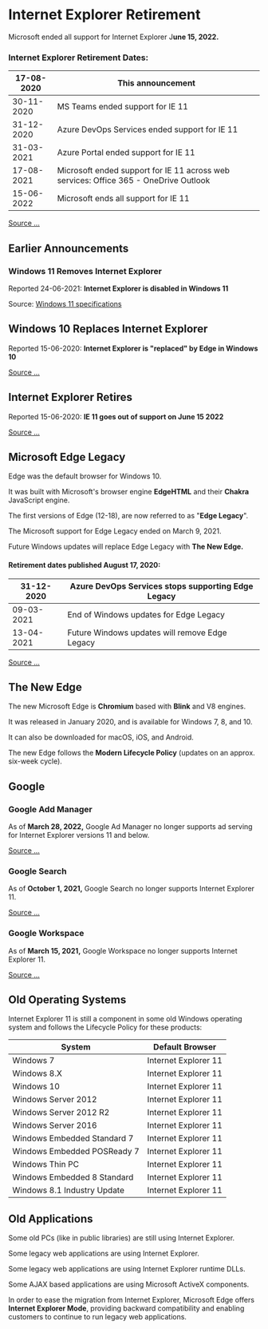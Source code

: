 # Internet Explorer Retirement

Microsoft ended all support for Internet Explorer J**une 15, 2022.**

### Internet Explorer Retirement Dates:
| 17-08-2020	| This announcement |
|------|--------|
| 30-11-2020	| MS Teams ended support for IE 11 |
| 31-12-2020	| Azure DevOps Services ended support for IE 11 |
| 31-03-2021	| Azure Portal ended support for IE 11 |
| 17-08-2021	| Microsoft ended support for IE 11 across web  services: Office 365 - OneDrive Outlook |
| 15-06-2022 |	Microsoft ends all support for IE 11 |

[Source ...](https://techcommunity.microsoft.com/t5/microsoft-365-blog/microsoft-365-apps-say-farewell-to-internet-explorer-11-and/ba-p/1591666)


## Earlier Announcements
### Windows 11 Removes Internet Explorer
Reported 24-06-2021:
**Internet Explorer is disabled in Windows 11**

Source: [Windows 11 specifications](https://www.microsoft.com/en-us/windows/windows-11-specifications?r=1#primaryR4)


## Windows 10 Replaces Internet Explorer
Reported 15-06-2020:
**Internet Explorer is "replaced" by Edge in Windows 10**

[Source ...](https://blogs.windows.com/windowsexperience/2021/05/19/the-future-of-internet-explorer-on-windows-10-is-in-microsoft-edge/)



## Internet Explorer Retires
Reported 15-06-2020:
**IE 11 goes out of support on June 15 2022**

[Source ...](https://techcommunity.microsoft.com/t5/windows-it-pro-blog/internet-explorer-11-desktop-app-retirement-faq/ba-p/2366549)



## Microsoft Edge Legacy
Edge was the default browser for Windows 10.

It was built with Microsoft's browser engine **EdgeHTML** and their **Chakra** JavaScript engine.

The first versions of Edge (12-18), are now referred to as "**Edge Legacy**".

The Microsoft support for Edge Legacy ended on March 9, 2021.

Future Windows updates will replace Edge Legacy with **The New Edge.**


#### Retirement dates published August 17, 2020:
| 31-12-2020	| Azure DevOps Services stops supporting Edge Legacy |
|------|--------|
| 09-03-2021	| End of Windows updates for Edge Legacy |
| 13-04-2021	| Future Windows updates will remove Edge Legacy |

[Source ...](https://techcommunity.microsoft.com/t5/microsoft-365-blog/microsoft-365-apps-say-farewell-to-internet-explorer-11-and/ba-p/1591666)



## The New Edge
The new Microsoft Edge is **Chromium** based with **Blink** and V8 engines.

It was released in January 2020, and is available for Windows 7, 8, and 10.

It can also be downloaded for macOS, iOS, and Android.

The new Edge follows the **Modern Lifecycle Policy** (updates on an approx. six-week cycle).



## Google
### Google Add Manager
As of **March 28, 2022,** Google Ad Manager no longer supports ad serving for Internet Explorer versions 11 and below.

[Source ...](https://support.google.com/admanager/answer/188087?hl=en)



### Google Search
As of **October 1, 2021,** Google Search no longer supports Internet Explorer 11.

[Source ...](https://9to5google.com/2021/10/01/google-search-internet-explorer-11/)



### Google Workspace
As of **March 15, 2021,** Google Workspace no longer supports Internet Explorer 11.

[Source ...](https://workspaceupdates.googleblog.com/2021/02/reminder-ending-support-for-ie11-for.html)




## Old Operating Systems
Internet Explorer 11 is still a component in some old Windows operating system and follows the Lifecycle Policy for these products:

| **System**	| **Default Browser** |
|-------|---------|
| Windows 7	| Internet Explorer 11 |
| Windows 8.X	| Internet Explorer 11 |
| Windows 10	| Internet Explorer 11 |
| Windows Server 2012	| Internet Explorer 11 |
| Windows Server 2012 R2	| Internet Explorer 11 |
| Windows Server 2016	| Internet Explorer 11 |
| Windows Embedded Standard 7	| Internet Explorer 11 |
| Windows Embedded POSReady 7	| Internet Explorer 11 |
| Windows Thin PC	| Internet Explorer 11 |
| Windows Embedded 8 Standard	| Internet Explorer 11 |
| Windows 8.1 Industry Update	| Internet Explorer 11 |



## Old Applications
Some old PCs (like in public libraries) are still using Internet Explorer.

Some legacy web applications are using Internet Explorer.

Some legacy web applications are using Internet Explorer runtime DLLs.

Some AJAX based applications are using Microsoft ActiveX components.

In order to ease the migration from Internet Explorer, Microsoft Edge offers **Internet Explorer Mode**, providing backward compatibility and enabling customers to continue to run legacy web applications.